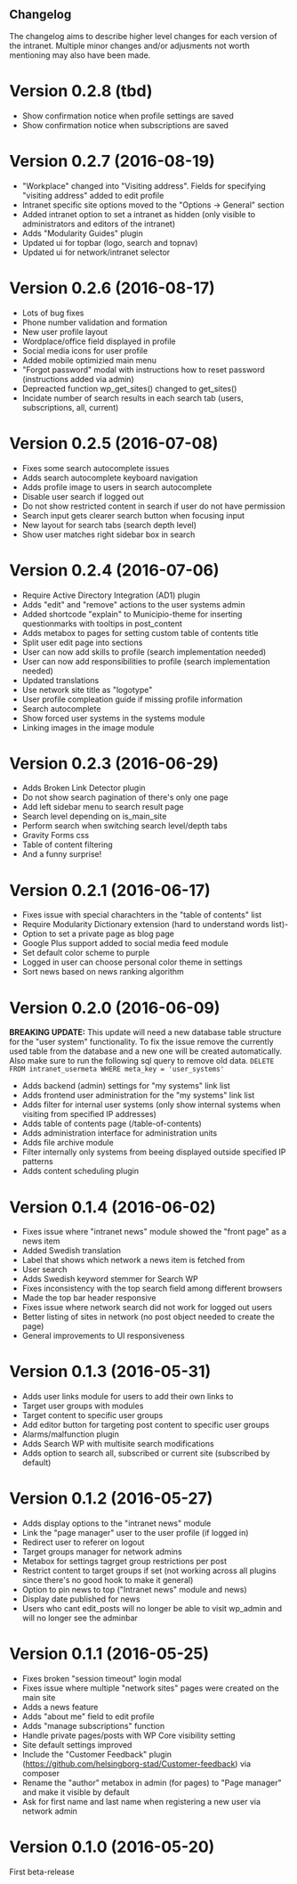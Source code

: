 Changelog
---------

The changelog aims to describe higher level changes for each version of the intranet. Multiple minor changes and/or adjusments not worth mentioning may also have been made.

Version 0.2.8 (tbd)
===================
- Show confirmation notice when profile settings are saved
- Show confirmation notice when subscriptions are saved

Version 0.2.7 (2016-08-19)
==========================
- "Workplace" changed into "Visiting address". Fields for specifying "visiting address" added to edit profile
- Intranet specific site options moved to the "Options -> General" section
- Added intranet option to set a intranet as hidden (only visible to administrators and editors of the intranet)
- Adds "Modularity Guides" plugin
- Updated ui for topbar (logo, search and topnav)
- Updated ui for network/intranet selector

Version 0.2.6 (2016-08-17)
==========================
- Lots of bug fixes
- Phone number validation and formation
- New user profile layout
- Wordplace/office field displayed in profile
- Social media icons for user profile
- Added mobile optimizied main menu
- "Forgot password" modal with instructions how to reset password (instructions added via admin)
- Depreacted function wp_get_sites() changed to get_sites()
- Incidate number of search results in each search tab (users, subscriptions, all, current)

Version 0.2.5 (2016-07-08)
==========================
- Fixes some search autocomplete issues
- Adds search autocomplete keyboard navigation
- Adds profile image to users in search autocomplete
- Disable user search if logged out
- Do not show restricted content in search if user do not have permission
- Search input gets clearer search button when focusing input
- New layout for search tabs (search depth level)
- Show user matches right sidebar box in search

Version 0.2.4 (2016-07-06)
==========================
- Require Active Directory Integration (AD1) plugin
- Adds "edit" and "remove" actions to the user systems admin
- Added shortcode "explain" to Municipio-theme for inserting questionmarks with tooltips in post_content
- Adds metabox to pages for setting custom table of contents title
- Split user edit page into sections
- User can now add skills to profile (search implementation needed)
- User can now add responsibilities to profile (search implementation needed)
- Updated translations
- Use network site title as "logotype"
- User profile compleation guide if missing profile information
- Search autocomplete
- Show forced user systems in the systems module
- Linking images in the image module

Version 0.2.3 (2016-06-29)
==========================
- Adds Broken Link Detector plugin
- Do not show search pagination of there's only one page
- Add left sidebar menu to search result page
- Search level depending on is_main_site
- Perform search when switching search level/depth tabs
- Gravity Forms css
- Table of content filtering
- And a funny surprise!

Version 0.2.1 (2016-06-17)
==========================
- Fixes issue with special charachters in the "table of contents" list
- Require Modularity Dictionary extension (hard to understand words list)-
- Option to set a private page as blog page
- Google Plus support added to social media feed module
- Set default color scheme to purple
- Logged in user can choose personal color theme in settings
- Sort news based on news ranking algorithm

Version 0.2.0 (2016-06-09)
==========================

**BREAKING UPDATE:** This update will need a new database table structure for the "user system" functionality. To fix the issue remove the currently used table from the database and a new one will be created automatically. Also make sure to run the following sql query to remove old data. ```DELETE FROM intranet_usermeta WHERE meta_key = 'user_systems'```

- Adds backend (admin) settings for "my systems" link list
- Adds frontend user administration for the "my systems" link list
- Adds filter for internal user systems (only show internal systems when visiting from specified IP addresses)
- Adds table of contents page (/table-of-contents)
- Adds administration interface for administration units
- Adds file archive module
- Filter internally only systems from beeing displayed outside specified IP patterns
- Adds content scheduling plugin

Version 0.1.4 (2016-06-02)
==========================
- Fixes issue where "intranet news" module showed the "front page" as a news item
- Added Swedish translation
- Label that shows which network a news item is fetched from
- User search
- Adds Swedish keyword stemmer for Search WP
- Fixes inconsistency with the top search field among different browsers
- Made the top bar header responsive
- Fixes issue where network search did not work for logged out users
- Better listing of sites in network (no post object needed to create the page)
- General improvements to UI responsiveness

Version 0.1.3 (2016-05-31)
==========================
- Adds user links module for users to add their own links to
- Target user groups with modules
- Target content to specific user groups
- Add editor button for targeting post content to specific user groups
- Alarms/malfunction plugin
- Adds Search WP with multisite search modifications
- Adds option to search all, subscribed or current site (subscribed by default)

Version 0.1.2 (2016-05-27)
==========================
- Adds display options to the "intranet news" module
- Link the "page manager" user to the user profile (if logged in)
- Redirect user to referer on logout
- Target groups manager for network admins
- Metabox for settings tagrget group restrictions per post
- Restrict content to target groups if set (not working across all plugins since there's no good hook to make it general)
- Option to pin news to top ("Intranet news" module and news)
- Display date published for news
- Users who cant edit_posts will no longer be able to visit wp_admin and will no longer see the adminbar

Version 0.1.1 (2016-05-25)
==========================
- Fixes broken "session timeout" login modal
- Fixes issue where multiple "network sites" pages were created on the main site
- Adds a news feature
- Adds "about me" field to edit profile
- Adds "manage subscriptions" function
- Handle private pages/posts with WP Core visibility setting
- Site default settings improved
- Include the "Customer Feedback" plugin (https://github.com/helsingborg-stad/Customer-feedback) via composer
- Rename the "author" metabox in admin (for pages) to "Page manager" and make it visible by default
- Ask for first name and last name when registering a new user via network admin

Version 0.1.0 (2016-05-20)
==========================
First beta-release
